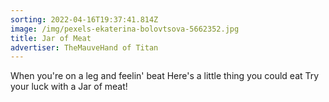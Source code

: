 ```yaml
---
sorting: 2022-04-16T19:37:41.814Z
image: /img/pexels-ekaterina-bolovtsova-5662352.jpg
title: Jar of Meat
advertiser: TheMauveHand of Titan
---
```

When you're on a leg and feelin' beat
Here's a little thing you could eat
Try your luck with a Jar of meat!